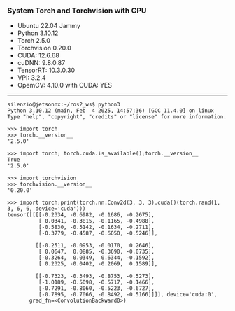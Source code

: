 
### System Torch and Torchvision with GPU

- Ubuntu 22.04 Jammy
- Python 3.10.12
- Torch 2.5.0
- Torchvision 0.20.0
- CUDA: 12.6.68
- cuDNN: 9.8.0.87
- TensorRT: 10.3.0.30
- VPI: 3.2.4
- OpemCV: 4.10.0 with CUDA: YES
_____

```
silenzio@jetsonnx:~/ros2_ws$ python3
Python 3.10.12 (main, Feb  4 2025, 14:57:36) [GCC 11.4.0] on linux
Type "help", "copyright", "credits" or "license" for more information.

>>> import torch
>>> torch.__version__
'2.5.0'

>>> import torch; torch.cuda.is_available();torch.__version__
True
'2.5.0'

>>> import torchvision
>>> torchvision.__version__
'0.20.0'

>>> import torch;print(torch.nn.Conv2d(3, 3, 3).cuda()(torch.rand(1, 3, 6, 6, device='cuda')))
tensor([[[[-0.2334, -0.6982, -0.1686, -0.2675],
          [ 0.0341, -0.3815, -0.1165, -0.4988],
          [-0.5830, -0.5142, -0.1634, -0.2711],
          [-0.3779, -0.4587, -0.6050, -0.5246]],

         [[-0.2511, -0.0953, -0.0170,  0.2646],
          [ 0.0647,  0.0885, -0.3690, -0.0735],
          [-0.3264,  0.0349,  0.6344, -0.1592],
          [ 0.2325, -0.0402, -0.2069,  0.1589]],

         [[-0.7323, -0.3493, -0.8753, -0.5273],
          [-1.0189, -0.5098, -0.5717, -0.1466],
          [-0.7291, -0.8060, -0.5223, -0.6727],
          [-0.7895, -0.7066, -0.8492, -0.5166]]]], device='cuda:0',
       grad_fn=<ConvolutionBackward0>)

```
